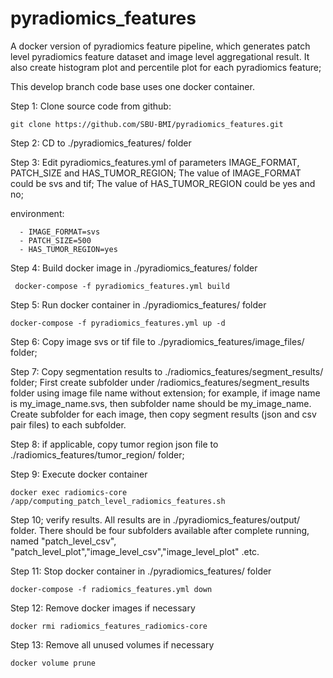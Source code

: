 # pyradiomics_features
   A docker version of pyradiomics feature pipeline, which generates patch level pyradiomics feature dataset and image level
aggregational result. It also create histogram plot and percentile plot for each pyradiomics feature; 

  This develop branch code base uses one docker container.

Step 1: Clone source code from github:
```
git clone https://github.com/SBU-BMI/pyradiomics_features.git
```

Step 2: CD to ./pyradiomics_features/ folder

Step 3: Edit pyradiomics_features.yml of parameters IMAGE_FORMAT, PATCH_SIZE and HAS_TUMOR_REGION; The value of IMAGE_FORMAT could be svs and tif; The value of HAS_TUMOR_REGION could be yes and no; 

environment:

      - IMAGE_FORMAT=svs
      - PATCH_SIZE=500 
      - HAS_TUMOR_REGION=yes
      
Step 4: Build docker image in ./pyradiomics_features/ folder 
```
 docker-compose -f pyradiomics_features.yml build
```
Step 5: Run docker container in ./pyradiomics_features/ folder
  ```
  docker-compose -f pyradiomics_features.yml up -d
  ```
Step 6: Copy image svs or tif file to ./pyradiomics_features/image_files/ folder;

Step 7: Copy  segmentation results to ./radiomics_features/segment_results/ folder; First create subfolder under  /radiomics_features/segment_results folder using image file name without extension; for example, 
  if image name is my_image_name.svs, then subfolder name should be my_image_name.
  Create subfolder for each image, then copy segment results (json and csv pair files) to each subfolder.

Step 8: if applicable, copy tumor region json file to ./radiomics_features/tumor_region/ folder;

Step 9: Execute docker container
```
docker exec radiomics-core  /app/computing_patch_level_radiomics_features.sh
```
Step 10; verify results. All results are in ./pyradiomics_features/output/ folder. There should be four subfolders available after complete running, named "patch_level_csv", "patch_level_plot","image_level_csv","image_level_plot" .etc.

Step 11: Stop docker container  in ./pyradiomics_features/ folder
```
docker-compose -f radiomics_features.yml down
```

Step 12: Remove docker images if necessary
```
docker rmi radiomics_features_radiomics-core
```

Step 13: Remove all unused volumes if necessary
```
docker volume prune
```
